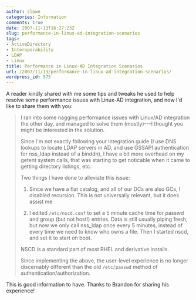 ```yaml
---
author: slowe
categories: Information
comments: true
date: 2007-11-13T16:27:23Z
slug: performance-in-linux-ad-integration-scenarios
tags:
- ActiveDirectory
- Interoperability
- LDAP
- Linux
title: Performance in Linux-AD Integration Scenarios
url: /2007/11/13/performance-in-linux-ad-integration-scenarios/
wordpress_id: 575
---
```


A reader kindly shared with me some tips and tweaks he used to help resolve some performance issues with Linux-AD integration, and now I'd like to share them with you:

>I ran into some nagging performance issues with Linux/AD integration the other day, and managed to solve them (mostly)---I thought you might be interested in the solution.  
>
>Since I'm not exactly following your integration guide (I use DNS lookups to locate LDAP servers in AD, and use GSSAPI authentication for nss_ldap instead of a binddn), I have a bit more overhead on my getent system calls, that was starting to get noticable when it came to getting directory listings, etc.  
>
>Two things I have done to alleviate this issue:  
>
>1. Since we have a flat catalog, and all of our DCs are also GCs, I
disabled recursion.  This is not universally relevant, but it does assist me
>
>2. I edited `/etc/nscd.conf` to set a 5 minute cache time for passwd and group (but not host!) entries.  Data is still usually piping fresh, but now we only call nss_ldap once every 5 minutes, instead of every time we need to know who owns a file.  Then I started nscd, and set it to start on boot.
>
>NSCD is a standard part of most RHEL and derivative installs.  
>
>Since implementing the above, the user-level experience is no longer
discernably different than the old `/etc/passwd` method of authentication/authorization.

This is good information to have. Thanks to Brandon for sharing his experience!
